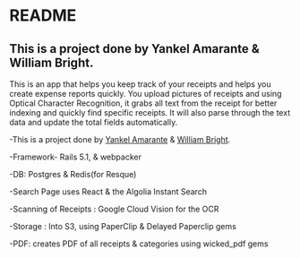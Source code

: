 # README

## This is a project done by Yankel Amarante & William Bright.

This is an app that helps you keep track of your receipts and helps you create
expense reports quickly. You upload pictures of receipts and using Optical Character
Recognition, it grabs all text from the receipt for better indexing and quickly find specific
receipts. It will also parse through the text data and update the total fields automatically.





-This is a project done by [Yankel Amarante](https://github.com/yankela/)
 & [William Bright](https://github.com/whb07/).


-Framework- Rails 5.1, & webpacker

-DB: Postgres & Redis(for Resque)

-Search Page uses React & the Algolia Instant Search

-Scanning of Receipts : Google Cloud Vision for the OCR

-Storage : Into S3, using PaperClip & Delayed Paperclip gems

-PDF: creates PDF of all receipts & categories using wicked_pdf gems
